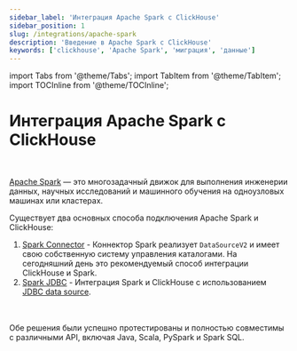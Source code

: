```yaml
---
sidebar_label: 'Интеграция Apache Spark с ClickHouse'
sidebar_position: 1
slug: /integrations/apache-spark
description: 'Введение в Apache Spark с ClickHouse'
keywords: ['clickhouse', 'Apache Spark', 'миграция', 'данные']
---
```


import Tabs from '@theme/Tabs';
import TabItem from '@theme/TabItem';
import TOCInline from '@theme/TOCInline';


# Интеграция Apache Spark с ClickHouse

<br/>

[Apache Spark](https://spark.apache.org/) — это многозадачный движок для выполнения инженерии данных, научных исследований и машинного обучения на одноузловых машинах или кластерах.

Существует два основных способа подключения Apache Spark и ClickHouse:

1. [Spark Connector](./apache-spark/spark-native-connector) - Коннектор Spark реализует `DataSourceV2` и имеет свою собственную систему управления каталогами. На сегодняшний день это рекомендуемый способ интеграции ClickHouse и Spark.
2. [Spark JDBC](./apache-spark/spark-jdbc) - Интеграция Spark и ClickHouse с использованием [JDBC data source](https://spark.apache.org/docs/latest/sql-data-sources-jdbc.html).

<br/>
<br/>
Обе решения были успешно протестированы и полностью совместимы с различными API, включая Java, Scala, PySpark и Spark SQL.
